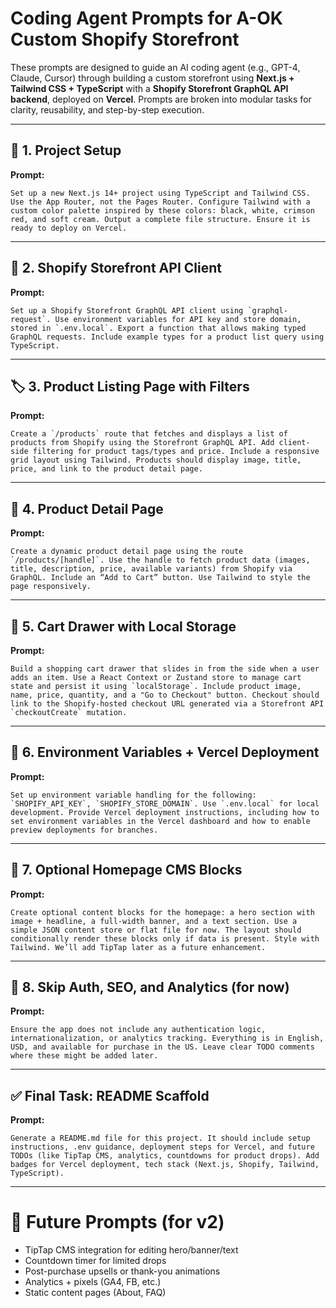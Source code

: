 
# Coding Agent Prompts for A-OK Custom Shopify Storefront

These prompts are designed to guide an AI coding agent (e.g., GPT-4, Claude, Cursor) through building a custom storefront using **Next.js + Tailwind CSS + TypeScript** with a **Shopify Storefront GraphQL API backend**, deployed on **Vercel**. Prompts are broken into modular tasks for clarity, reusability, and step-by-step execution.

---

## 🧱 1. Project Setup

**Prompt:**
```
Set up a new Next.js 14+ project using TypeScript and Tailwind CSS. Use the App Router, not the Pages Router. Configure Tailwind with a custom color palette inspired by these colors: black, white, crimson red, and soft cream. Output a complete file structure. Ensure it is ready to deploy on Vercel.
```

---

## 🔌 2. Shopify Storefront API Client

**Prompt:**
```
Set up a Shopify Storefront GraphQL API client using `graphql-request`. Use environment variables for API key and store domain, stored in `.env.local`. Export a function that allows making typed GraphQL requests. Include example types for a product list query using TypeScript.
```

---

## 🏷️ 3. Product Listing Page with Filters

**Prompt:**
```
Create a `/products` route that fetches and displays a list of products from Shopify using the Storefront GraphQL API. Add client-side filtering for product tags/types and price. Include a responsive grid layout using Tailwind. Products should display image, title, price, and link to the product detail page.
```

---

## 📄 4. Product Detail Page

**Prompt:**
```
Create a dynamic product detail page using the route `/products/[handle]`. Use the handle to fetch product data (images, title, description, price, available variants) from Shopify via GraphQL. Include an “Add to Cart” button. Use Tailwind to style the page responsively.
```

---

## 🛒 5. Cart Drawer with Local Storage

**Prompt:**
```
Build a shopping cart drawer that slides in from the side when a user adds an item. Use a React Context or Zustand store to manage cart state and persist it using `localStorage`. Include product image, name, price, quantity, and a "Go to Checkout" button. Checkout should link to the Shopify-hosted checkout URL generated via a Storefront API `checkoutCreate` mutation.
```

---

## 🔐 6. Environment Variables + Vercel Deployment

**Prompt:**
```
Set up environment variable handling for the following: `SHOPIFY_API_KEY`, `SHOPIFY_STORE_DOMAIN`. Use `.env.local` for local development. Provide Vercel deployment instructions, including how to set environment variables in the Vercel dashboard and how to enable preview deployments for branches.
```

---

## 🧩 7. Optional Homepage CMS Blocks

**Prompt:**
```
Create optional content blocks for the homepage: a hero section with image + headline, a full-width banner, and a text section. Use a simple JSON content store or flat file for now. The layout should conditionally render these blocks only if data is present. Style with Tailwind. We’ll add TipTap later as a future enhancement.
```

---

## 🚫 8. Skip Auth, SEO, and Analytics (for now)

**Prompt:**
```
Ensure the app does not include any authentication logic, internationalization, or analytics tracking. Everything is in English, USD, and available for purchase in the US. Leave clear TODO comments where these might be added later.
```

---

## ✅ Final Task: README Scaffold

**Prompt:**
```
Generate a README.md file for this project. It should include setup instructions, .env guidance, deployment steps for Vercel, and future TODOs (like TipTap CMS, analytics, countdowns for product drops). Add badges for Vercel deployment, tech stack (Next.js, Shopify, Tailwind, TypeScript).
```

---

# 🔄 Future Prompts (for v2)

- TipTap CMS integration for editing hero/banner/text
- Countdown timer for limited drops
- Post-purchase upsells or thank-you animations
- Analytics + pixels (GA4, FB, etc.)
- Static content pages (About, FAQ)
